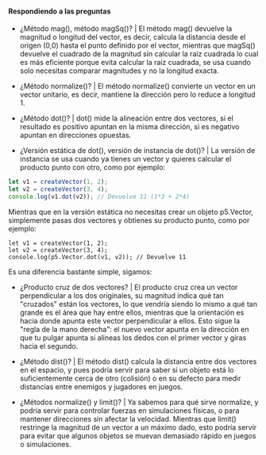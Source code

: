 #### Respondiendo a las preguntas

- ¿Método mag(), método magSq()? | El método mag() devuelve la magnitud o longitud del vector, es decir, calcula la distancia desde el origen (0,0) hasta el punto definido por el vector, mientras que
magSq() devuelve el cuadrado de la magnitud sin calcular la raíz cuadrada lo cual es más eficiente porque evita calcular la raíz cuadrada, se usa cuando solo necesitas comparar magnitudes y no la longitud exacta.

- ¿Método normalize()? | El método normalize() convierte un vector en un vector unitario, es decir, mantiene la dirección pero lo reduce a longitud 1.

- ¿Método dot()? | dot() mide la alineación entre dos vectores, si el resultado es positivo apuntan en la misma dirección, si es negativo apuntan en direcciones opuestas.

- ¿Versión estática de dot(), versión de instancia de dot()? | La versión de instancia se usa cuando ya tienes un vector y quieres calcular el producto punto con otro, como por ejemplo:

```js
let v1 = createVector(1, 2);
let v2 = createVector(3, 4);
console.log(v1.dot(v2)); // Devuelve 11 (1*3 + 2*4)
```
Mientras que en la versión estática no necesitas crear un objeto p5.Vector, simplemente pasas dos vectores y obtienes su producto punto, como por ejemplo:
``` Js
let v1 = createVector(1, 2);
let v2 = createVector(3, 4);
console.log(p5.Vector.dot(v1, v2)); // Devuelve 11
```

Es una diferencia bastante simple, sigamos:

- ¿Producto cruz de dos vectores? | El producto cruz crea un vector perpendicular a los dos originales, su magnitud indica qué tan "cruzados" están los vectores, lo que vendría siendo
lo mismo a qué tan grande es el área que hay entre ellos, mientras que la orientación es hacia donde apunta este vector perpendicular a ellos.
Esto sigue la "regla de la mano derecha": el nuevo vector apunta en la dirección en que tu pulgar apunta si alineas los dedos con el primer vector y giras hacia el segundo.

- ¿Método dist()? | El método dist() calcula la distancia entre dos vectores en el espacio, y pues podría servir para saber si un objeto está lo suficientemente cerca de otro (colisión) o
en su defecto para medir distancias entre enemigos y jugadores en juegos.

- ¿Métodos normalize() y limit()? | Ya sabemos para qué sirve normalize, y podría servir para controlar fuerzas en simulaciones físicas, o para mantener direcciones sin afectar la velocidad.
Mientras que limit() restringe la magnitud de un vector a un máximo dado, esto podría servir para evitar que algunos objetos se muevan demasiado rápido en juegos o simulaciones.
